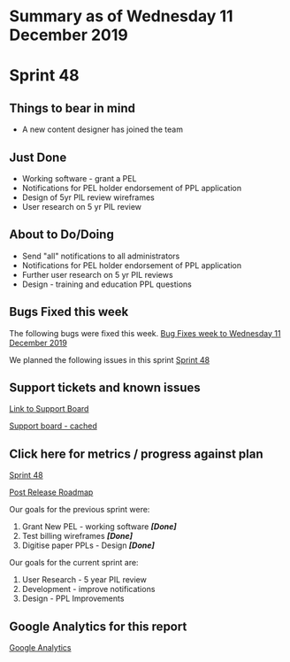 
# Summary as of Wednesday 11 December 2019 

# Sprint 48

## Things to bear in mind
* A new content designer has joined the team

## Just Done
* Working software - grant a PEL 
* Notifications for PEL holder endorsement of PPL application
* Design of 5yr PIL review wireframes
* User research on 5 yr PIL review

## About to Do/Doing
* Send "all" notifications to all administrators
* Notifications for PEL holder endorsement of PPL application
* Further user research on 5 yr PIL reviews
* Design - training and education PPL questions

## Bugs Fixed this week
The following bugs were fixed this week.
[Bug Fixes week to Wednesday 11 December 2019](graphs/bugs11122019.png)

We planned the following issues in this sprint 
[Sprint 48](graphs/sprint11122019.png)

## Support tickets and known issues
[Link to Support Board](https://collaboration.homeoffice.gov.uk/jira/secure/RapidBoard.jspa?rapidView=1717&selectedIssue=ASSB-253)

[Support board - cached](graphs/supportBoard11122019.jpg)

## Click here for metrics / progress against plan
[Sprint 48](graphs/progress11122019.png)

[Post Release Roadmap](graphs/roadmap11122019.png)

Our goals for the previous sprint were:
1. Grant New PEL - working software ***[Done]***
2. Test billing wireframes ***[Done]***
3. Digitise paper PPLs - Design ***[Done]***

Our goals for the current sprint are:
1. User Research - 5 year PIL review 
2. Development - improve notifications 
3. Design - PPL Improvements

## Google Analytics for this report
[Google Analytics](graphs/GA11122019.png)

